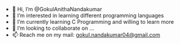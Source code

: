 - 👋 Hi, I’m @GokulAnithaNandakumar
- 👀 I’m interested in learning different programming languages
- 🌱 I’m currently learning C Programming and willing to learn more
- 💞️ I’m looking to collaborate on ...
- 📫 Reach me on my mail: gokul.nandakumar04@gmail.com

<!---
GokulAnithaNandakumar/GokulAnithaNandakumar is a ✨ special ✨ repository because its `README.md` (this file) appears on your GitHub profile.
You can click the Preview link to take a look at your changes.
--->
